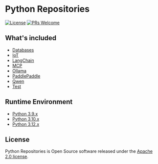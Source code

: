 # Python Repositories

[![License](https://img.shields.io/badge/license-Apache-blue.svg)](https://github.com/T5750/python-repositories/blob/master/LICENSE)
[![PRs Welcome](https://img.shields.io/badge/PRs-welcome-brightgreen.svg)](https://github.com/T5750/python-repositories/pulls)

## What's included
- [Databases](databases/README.md)
- [IoT](iot/README.md)
- [LangChain](langchain/README.md)
- [MCP](mcp/README.md)
- [Ollama](ollama/README.md)
- [PaddlePaddle](paddlepaddle/README.md)
- [Qwen](qwen/README.md)
- [Test](test/README.md)

## Runtime Environment
- [Python 3.9.x](https://www.python.org/downloads/)
- [Python 3.10.x](https://www.python.org/downloads/)
- [Python 3.12.x](https://www.python.org/downloads/)

## License
Python Repositories is Open Source software released under the [Apache 2.0 license](http://www.apache.org/licenses/LICENSE-2.0.html).